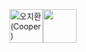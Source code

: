 <!-- sponsors --><a href="https://github.com/134130"><img src="https:&#x2F;&#x2F;avatars.githubusercontent.com&#x2F;u&#x2F;50487467?u&#x3D;aa6bb9e72d73e2b44ad2247edbde7699334d2fdc&amp;v&#x3D;4" width="60px" alt="오지환 (Cooper)" /></a><a href="https://github.com/Jukebox85"><img src="https:&#x2F;&#x2F;avatars.githubusercontent.com&#x2F;u&#x2F;85714996?u&#x3D;0d156539cdc6bd94f593bb2e3581a3b853377c27&amp;v&#x3D;4" width="60px" alt="" /></a><!-- sponsors -->
